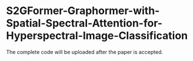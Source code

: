 # S2GFormer-Graphormer-with-Spatial-Spectral-Attention-for-Hyperspectral-Image-Classification
The complete code will be uploaded after the paper is accepted.
